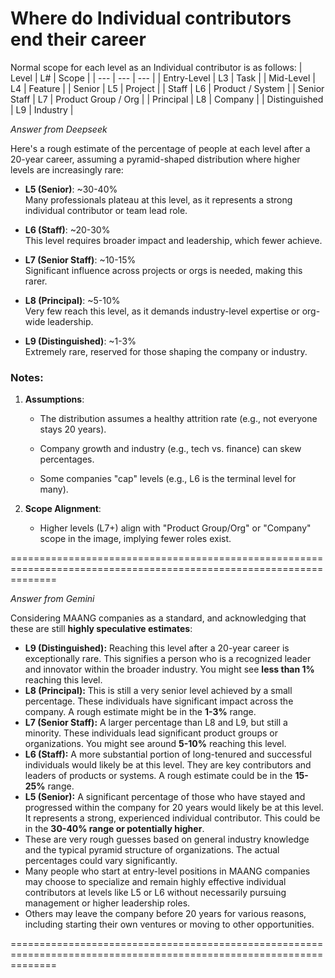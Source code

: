 Where do Individual contributors end their career
=================================================

Normal scope for each level as an Individual contributor is as follows:
| Level | L# | Scope |
| --- | --- | --- |
| Entry-Level | L3 | Task |
| Mid-Level | L4 | Feature |
| Senior | L5 | Project |
| Staff | L6 | Product / System |
| Senior Staff | L7 | Product Group / Org |
| Principal | L8 | Company |
| Distinguished | L9 | Industry |

*Answer from Deepseek*

Here's a rough estimate of the percentage of people at each level after a 20-year career, assuming a pyramid-shaped distribution where higher levels are increasingly rare:

*   **L5 (Senior)**: ~30-40%  
    Many professionals plateau at this level, as it represents a strong individual contributor or team lead role.
    
*   **L6 (Staff)**: ~20-30%  
    This level requires broader impact and leadership, which fewer achieve.
    
*   **L7 (Senior Staff)**: ~10-15%  
    Significant influence across projects or orgs is needed, making this rarer.
    
*   **L8 (Principal)**: ~5-10%  
    Very few reach this level, as it demands industry-level expertise or org-wide leadership.
    
*   **L9 (Distinguished)**: ~1-3%  
    Extremely rare, reserved for those shaping the company or industry.
    

### Notes:

1.  **Assumptions**:
    
    *   The distribution assumes a healthy attrition rate (e.g., not everyone stays 20 years).
        
    *   Company growth and industry (e.g., tech vs. finance) can skew percentages.
        
    *   Some companies "cap" levels (e.g., L6 is the terminal level for many).
        
2.  **Scope Alignment**:
    
    *   Higher levels (L7+) align with "Product Group/Org" or "Company" scope in the image, implying fewer roles exist.
  
  ====================================================================================================================

*Answer from Gemini*

Considering MAANG companies as a standard, and acknowledging that these are still **highly speculative estimates**:

*   **L9 (Distinguished):** Reaching this level after a 20-year career is exceptionally rare. This signifies a person who is a recognized leader and innovator within the broader industry. You might see **less than 1%** reaching this level.
*   **L8 (Principal):** This is still a very senior level achieved by a small percentage. These individuals have significant impact across the company. A rough estimate might be in the **1-3%** range.
*   **L7 (Senior Staff):** A larger percentage than L8 and L9, but still a minority. These individuals lead significant product groups or organizations. You might see around **5-10%** reaching this level.
*   **L6 (Staff):** A more substantial portion of long-tenured and successful individuals would likely be at this level. They are key contributors and leaders of products or systems. A rough estimate could be in the **15-25%** range.
*   **L5 (Senior):** A significant percentage of those who have stayed and progressed within the company for 20 years would likely be at this level. It represents a strong, experienced individual contributor. This could be in the **30-40% range or potentially higher**.
*   These are very rough guesses based on general industry knowledge and the typical pyramid structure of organizations. The actual percentages could vary significantly.
*   Many people who start at entry-level positions in MAANG companies may choose to specialize and remain highly effective individual contributors at levels like L5 or L6 without necessarily pursuing management or higher leadership roles.
*   Others may leave the company before 20 years for various reasons, including starting their own ventures or moving to other opportunities.

    
  ====================================================================================================================
